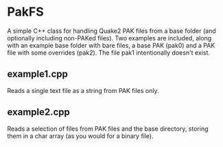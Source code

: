 # PakFS

A simple C++ class for handling Quake2 PAK files from a base folder (and optionally including non-PAKed files). Two examples are included, along with an example base folder with bare files, a base PAK (pak0) and a PAK file with some overrides (pak2). The file pak1 intentionally doesn't exist.

## example1.cpp

Reads a single text file as a string from PAK files only.

## example2.cpp

Reads a selection of files from PAK files and the base directory, storing them in a char array (as you would for a binary file).
